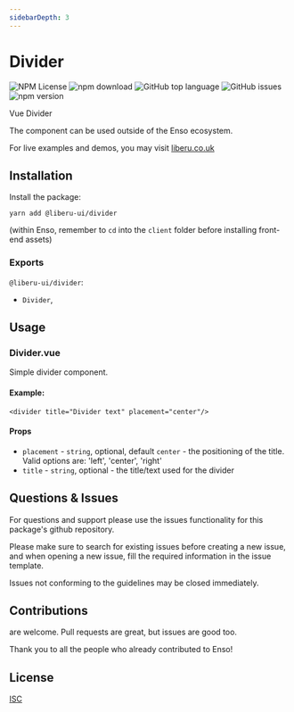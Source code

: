 ```yaml
---
sidebarDepth: 3
---
```


# Divider

![NPM License](https://img.shields.io/npm/l/@liberu-ui/divider.svg)
![npm download](https://img.shields.io/npm/dm/@liberu-ui/divider.svg)
![GitHub top language](https://img.shields.io/github/languages/top/liberu-ui/divider.svg)
![GitHub issues](https://img.shields.io/github/issues/liberu-ui/divider.svg)
![npm version](https://img.shields.io/npm/v/@liberu-ui/divider.svg)

Vue Divider

The component can be used outside of the Enso ecosystem.

For live examples and demos, you may visit [liberu.co.uk](https://www.liberu.co.uk)

## Installation

Install the package:
```
yarn add @liberu-ui/divider
```

(within Enso, remember to `cd` into the `client` folder before installing front-end assets)

### Exports

`@liberu-ui/divider`:
- `Divider`,

## Usage

### Divider.vue

Simple divider component.

#### Example:
```vue
<divider title="Divider text" placement="center"/>
```

#### Props
- `placement` - `string`, optional, default `center` - the positioning of the title. Valid options are: 'left', 'center', 'right'
- `title` - `string`, optional - the title/text used for the divider

## Questions & Issues

For questions and support please use the issues functionality
for this package's github repository.

Please make sure to search for existing issues before creating a new issue,
and when opening a new issue, fill the required information in the issue template.

Issues not conforming to the guidelines may be closed immediately.

## Contributions

are welcome. Pull requests are great, but issues are good too.

Thank you to all the people who already contributed to Enso!

## License

[ISC](https://opliberuurce.org/licenses/ISC)
